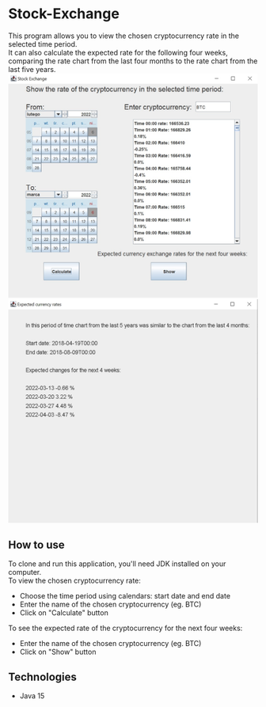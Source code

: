 # Stock-Exchange
This program allows you to view the chosen cryptocurrency rate in the selected time period.  
It can also calculate the expected rate for the following four weeks, comparing the rate chart from the last four months to the rate chart from the last five years.  
![Displaying the cryptocurrency rate](./images/CurrenciesRates.jpg)  
![Expected rates](./images/ExpectedRates.jpg)  
## How to use
To clone and run this application, you'll need JDK installed on your computer.  
To view the chosen cryptocurrency rate:
* Choose the time period using calendars: start date and end date
* Enter the name of the chosen cryptocurrency (eg. BTC)
* Click on "Calculate" button  

To see the expected rate of the cryptocurrency for the next four weeks:
* Enter the name of the chosen cryptocurrency (eg. BTC)
* Click on "Show" button
## Technologies
* Java 15
